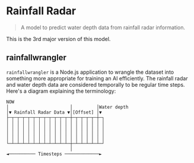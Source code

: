 # Rainfall Radar

> A model to predict water depth data from rainfall radar information.

This is the 3rd major version of this model.





## rainfallwrangler
`rainfallwrangler` is a Node.js application to wrangle the dataset into something more appropriate for training an AI efficiently. The rainfall radar and water depth data are considered temporally to be regular time steps. Here's a diagram explaining the terminology:

```
NOW
│                       │         │Water depth
│▼ Rainfall Radar Data ▼│[Offset] │▼
├─┬─┬─┬─┬─┬─┬─┬─┬─┬─┬─┬─┼─┬─┬─┬─┬─┼─┐
│ │ │ │ │ │ │ │ │ │ │ │ │ │ │ │ │ │ │
│ │ │ │ │ │ │ │ │ │ │ │ │ │ │ │ │ │ │
│ │ │ │ │ │ │ │ │ │ │ │ │ │ │ │ │ │ │
│ │ │ │ │ │ │ │ │ │ │ │ │ │ │ │ │ │ │
└─┴─┴─┴─┴─┴─┴─┴─┴─┴─┴─┴─┼─┴─┴─┴─┴─┴─┘
                        │
◄────────── Timesteps ─────────────►
```
